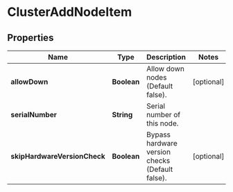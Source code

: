 
# ClusterAddNodeItem

## Properties
Name | Type | Description | Notes
------------ | ------------- | ------------- | -------------
**allowDown** | **Boolean** | Allow down nodes (Default false). |  [optional]
**serialNumber** | **String** | Serial number of this node. | 
**skipHardwareVersionCheck** | **Boolean** | Bypass hardware version checks (Default false). |  [optional]



